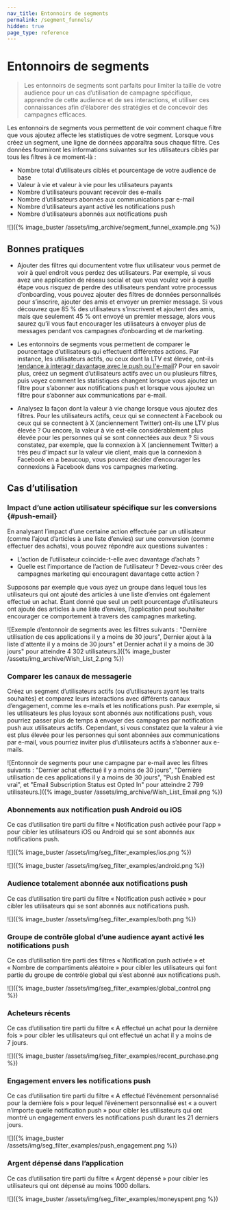 ```yaml
---
nav_title: Entonnoirs de segments
permalink: /segment_funnels/
hidden: true
page_type: reference
---
```


# Entonnoirs de segments

> Les entonnoirs de segments sont parfaits pour limiter la taille de votre audience pour un cas d’utilisation de campagne spécifique, apprendre de cette audience et de ses interactions, et utiliser ces connaissances afin d’élaborer des stratégies et de concevoir des campagnes efficaces.

Les entonnoirs de segments vous permettent de voir comment chaque filtre que vous ajoutez affecte les statistiques de votre segment. Lorsque vous créez un segment, une ligne de données apparaîtra sous chaque filtre. Ces données fourniront les informations suivantes sur les utilisateurs ciblés par tous les filtres à ce moment-là :

- Nombre total d’utilisateurs ciblés et pourcentage de votre audience de base
- Valeur à vie et valeur à vie pour les utilisateurs payants  
- Nombre d’utilisateurs pouvant recevoir des e-mails
- Nombre d’utilisateurs abonnés aux communications par e-mail
- Nombre d’utilisateurs ayant activé les notifications push  
- Nombre d’utilisateurs abonnés aux notifications push

![]({% image_buster /assets/img_archive/segment_funnel_example.png %})

## Bonnes pratiques

- Ajouter des filtres qui documentent votre flux utilisateur vous permet de voir à quel endroit vous perdez des utilisateurs. Par exemple, si vous avez une application de réseau social et que vous voulez voir à quelle étape vous risquez de perdre des utilisateurs pendant votre processus d’onboarding, vous pouvez ajouter des filtres de données personnalisés pour s’inscrire, ajouter des amis et envoyer un premier message. Si vous découvrez que 85 % des utilisateurs s’inscrivent et ajoutent des amis, mais que seulement 45 % ont envoyé un premier message, alors vous saurez qu’il vous faut encourager les utilisateurs à envoyer plus de messages pendant vos campagnes d’onboarding et de marketing.

- Les entonnoirs de segments vous permettent de comparer le pourcentage d’utilisateurs qui effectuent différentes actions. Par instance, les utilisateurs actifs, ou ceux dont la LTV est élevée, ont-ils [tendance à interagir davantage avec le push ou l'e-mail](#push-email)? Pour en savoir plus, créez un segment d’utilisateurs actifs avec un ou plusieurs filtres, puis voyez comment les statistiques changent lorsque vous ajoutez un filtre pour s’abonner aux notifications push et lorsque vous ajoutez un filtre pour s’abonner aux communications par e-mail.

- Analysez la façon dont la valeur à vie change lorsque vous ajoutez des filtres. Pour les utilisateurs actifs, ceux qui se connectent à Facebook ou ceux qui se connectent à X (anciennement Twitter) ont-ils une LTV plus élevée ? Ou encore, la valeur à vie est-elle considérablement plus élevée pour les personnes qui se sont connectées aux deux ? Si vous constatez, par exemple, que la connexion à X (anciennement Twitter) a très peu d'impact sur la valeur vie client, mais que la connexion à Facebook en a beaucoup, vous pouvez décider d’encourager les connexions à Facebook dans vos campagnes marketing.

## Cas d’utilisation

### Impact d’une action utilisateur spécifique sur les conversions {#push-email}

En analysant l’impact d’une certaine action effectuée par un utilisateur (comme l’ajout d’articles à une liste d’envies) sur une conversion (comme effectuer des achats), vous pouvez répondre aux questions suivantes :

- L’action de l’utilisateur coïncide-t-elle avec davantage d’achats ?
- Quelle est l’importance de l’action de l’utilisateur ? Devez-vous créer des campagnes marketing qui encouragent davantage cette action ?

Supposons par exemple que vous ayez un groupe dans lequel tous les utilisateurs qui ont ajouté des articles à une liste d’envies ont également effectué un achat. Étant donné que seul un petit pourcentage d’utilisateurs ont ajouté des articles à une liste d’envies, l’application peut souhaiter encourager ce comportement à travers des campagnes marketing.

![Exemple d’entonnoir de segments avec les filtres suivants : "Dernière utilisation de ces applications il y a moins de 30 jours", Dernier ajout à la liste d'attente il y a moins de 30 jours" et Dernier achat il y a moins de 30 jours" pour atteindre 4 302 utilisateurs.]({% image_buster /assets/img_archive/Wish_List_2.png %})

### Comparer les canaux de messagerie

Créez un segment d’utilisateurs actifs (ou d’utilisateurs ayant les traits souhaités) et comparez leurs interactions avec différents canaux d’engagement, comme les e-mails et les notifications push. Par exemple, si les utilisateurs les plus loyaux sont abonnés aux notifications push, vous pourriez passer plus de temps à envoyer des campagnes par notification push aux utilisateurs actifs. Cependant, si vous constatez que la valeur à vie est plus élevée pour les personnes qui sont abonnées aux communications par e-mail, vous pourriez inviter plus d’utilisateurs actifs à s’abonner aux e-mails.

![Entonnoir de segments pour une campagne par e-mail avec les filtres suivants : "Dernier achat effectué il y a moins de 30 jours", "Dernière utilisation de ces applications il y a moins de 30 jours", "Push Enabled est vrai", et "Email Subscription Status est Opted In" pour atteindre 2 799 utilisateurs.]({% image_buster /assets/img_archive/Wish_List_Email.png %})

### Abonnements aux notification push Android ou iOS

Ce cas d’utilisation tire parti du filtre « Notification push activée pour l’app » pour cibler les utilisateurs iOS ou Android qui se sont abonnés aux notifications push.

![]({% image_buster /assets/img/seg_filter_examples/ios.png %})

![]({% image_buster /assets/img/seg_filter_examples/android.png %})

### Audience totalement abonnée aux notifications push

Ce cas d’utilisation tire parti du filtre « Notification push activée » pour cibler les utilisateurs qui se sont abonnés aux notifications push.

![]({% image_buster /assets/img/seg_filter_examples/both.png %})

### Groupe de contrôle global d’une audience ayant activé les notifications push

Ce cas d’utilisation tire parti des filtres « Notification push activée » et « Nombre de compartiments aléatoire » pour cibler les utilisateurs qui font partie du groupe de contrôle global qui s’est abonné aux notifications push.

![]({% image_buster /assets/img/seg_filter_examples/global_control.png %})

### Acheteurs récents

Ce cas d’utilisation tire parti du filtre « A effectué un achat pour la dernière fois » pour cibler les utilisateurs qui ont effectué un achat il y a moins de 7 jours.

![]({% image_buster /assets/img/seg_filter_examples/recent_purchase.png %})

### Engagement envers les notifications push

Ce cas d’utilisation tire parti du filtre « A effectué l’événement personnalisé pour la dernière fois » pour lequel l’événement personnalisé est « a ouvert n’importe quelle notification push » pour cibler les utilisateurs qui ont montré un engagement envers les notifications push durant les 21 derniers jours.

![]({% image_buster /assets/img/seg_filter_examples/push_engagement.png %})

### Argent dépensé dans l’application

Ce cas d’utilisation tire parti du filtre « Argent dépensé » pour cibler les utilisateurs qui ont dépensé au moins 1000 dollars.

![]({% image_buster /assets/img/seg_filter_examples/moneyspent.png %})



